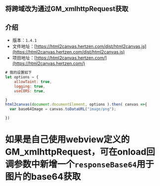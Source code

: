 ## 将跨域改为通过GM_xmlhttpRequest获取

## 介绍

+ 版本：`1.4.1`
+ 文件地址：[https://html2canvas.hertzen.com/dist/html2canvas.js](https://html2canvas.hertzen.com/dist/html2canvas.js)
+ 项目地址：[https://html2canvas.hertzen.com/](https://html2canvas.hertzen.com/)

```js
# 我的设置如下
let options = {
    allowTaint: true,
    logging: true,
    useCORS: true,

}
html2canvas(document.documentElement, options ).then( canvas =>{
  var base64Image = canvas.toDataURL("image/png");

})
```

# 如果是自己使用webview定义的GM_xmlhttpRequest，可在onload回调参数中新增一个`responseBase64`用于图片的base64获取
